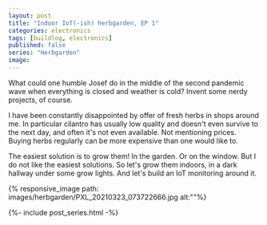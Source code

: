 ```yaml
---
layout: post
title: "Indoor IoT(-ish) herbgarden, EP 1"
categories: electronics
tags: [buildlog, electronics]
published: false
series: "Herbgarden"
image: 
---
```


What could one humble Josef do in the middle of the second pandemic wave when everything is closed and weather is cold? Invent some nerdy projects, of course.

I have been constantly disappointed by offer of fresh herbs in shops around me. In particular cilantro has usually low quality and doesn't even survive to the next day, and often it's not even available. Not mentioning prices. Buying herbs regularly can be more expensive than one would like to.

The easiest solution is to grow them! In the garden. Or on the window. But I do not like the easiest solutions. So let's grow them indoors, in a dark hallway under some grow lights. And let's build an IoT monitoring around it.

{% responsive_image path: images/herbgarden/PXL_20210323_073722666.jpg alt:""%}

<!--more--> 

{%- include post_series.html -%}

